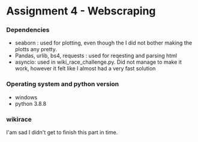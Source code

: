 # Assignment 4 - Webscraping 

### Dependencies
* seaborn  :
used for plotting, even though the I did not bother making the plotts any pretty.
* Pandas, urlib, bs4, requests : used for reqesting and parsing html
* asyncio: used in wiki_race_challenge.py. Did not manage to make it work, however it felt like I almost had a very fast solution

### Operating system and python version
* windows
* python 3.8.8

### wikirace
I'am sad I didn't get to finish this part in time.
